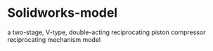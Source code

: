 # Solidworks-model
a two-stage, V-type, double-acting reciprocating piston compressor reciprocating mechanism model
